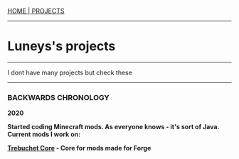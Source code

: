 <p><a href="/index">HOME    </a>|<a href="/projects">    PROJECTS</a></p>

<hr>

<h1>Luneys's projects</h1>
  
 <hr>
 
<p>I dont have many projects but check these</p>

 <hr>
 
<h3>BACKWARDS CHRONOLOGY</h3>
  <p><b>2020<b><p>
  <p>Started coding Minecraft mods. As everyone knows - it's sort of Java. Current mods I work on:</p>
  <p><a href="https://github.com/trebuchet-mods/TrebuchetCore">Trebuchet Core</a> - Core for mods made for Forge</p>
